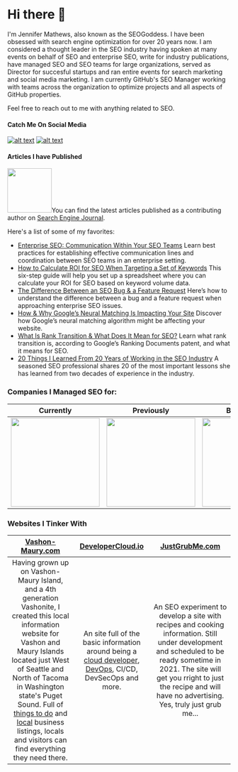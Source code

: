 # Hi there 👋
I'm Jennifer Mathews, also known as the SEOGoddess. I have been obsessed with search engine optimization for over 20 years now. I am considered a thought leader in the SEO industry having spoken at many events on behalf of SEO and enterprise SEO, write for industry publications, have managed SEO and SEO teams for large organizations, served as Director for succesful startups and ran entire events for search marketing and social media marketing. 
I am currently GitHub's SEO Manager working with teams across the organization to optimize projects and all aspects of GitHub properties. 

Feel free to reach out to me with anything related to SEO. 

#### Catch Me On Social Media

[![alt text][1.1]][1]
[![alt text][2.1]][2]

[1.1]: http://i.imgur.com/tXSoThF.png (twitter icon with padding)
[2.1]: http://i.imgur.com/P3YfQoD.png (facebook icon with padding)


[1]: http://www.twitter.com/seogoddess
[2]: http://www.facebook.com/theseogoddess

#### Articles I have Published
<img src="https://cdn.searchenginejournal.com/wp-content/themes/sej14/images-new/sej2x_new11.webp" float="left" width="100px">You can find the latest articles published as a contributing author on [Search Engine Journal](https://www.searchenginejournal.com/author/jenn-mathews/). 

Here's a list of some of my favorites:

 - [Enterprise SEO: Communication Within Your SEO Teams](https://www.searchenginejournal.com/enterprise-seo-team-communication/339311/)
Learn best practices for establishing effective communication lines and coordination between SEO teams in an enterprise setting.
 - [How to Calculate ROI for SEO When Targeting a Set of Keywords](https://www.searchenginejournal.com/calculate-roi-seo-targeting-keywords/380636/)
This six-step guide will help you set up a spreadsheet where you can calculate your ROI for SEO based on keyword volume data.
 - [The Difference Between an SEO Bug & a Feature Request](https://www.searchenginejournal.com/seo-bug-vs-feature-request/341891/)
Here’s how to understand the difference between a bug and a feature request when approaching enterprise SEO issues.
 - [How & Why Google’s Neural Matching Is Impacting Your Site](https://www.searchenginejournal.com/google-machine-learning-neural-matching/304563/)
Discover how Google’s neural matching algorithm might be affecting your website.
 - [What Is Rank Transition & What Does It Mean for SEO?](https://www.searchenginejournal.com/rank-transition-seo/292731/)
Learn what rank transition is, according to Google’s Ranking Documents patent, and what it means for SEO.
 - [20 Things I Learned From 20 Years of Working in the SEO Industry](https://www.searchenginejournal.com/what-i-learned-working-in-seo-industry/380069/)
A seasoned SEO professional shares 20 of the most important lessons she has learned from two decades of experience in the industry.


### Companies I Managed SEO for:
|Currently|Previously|Before That| 2012-2014 |2006-2007|
|:-------------:|:-------------:|:-------------:|:-------------:|:-------------:|
| <img src="https://seogoddess.com/wp-content/uploads/2020/03/Github-Logo.png" width="200px"> |  <img src="https://seogoddess.com/wp-content/uploads/2019/05/groupon-logo.jpg" width="200px"> | <img src="https://seogoddess.com/wp-content/uploads/2019/05/Nordstrom-logo.png" width="200px">|<img src="https://seogoddess.me/wp-content/uploads/2019/05/ADP_logo-e1558884106537.png" width="200px">|<img src="https://seogoddess.com/wp-content/uploads/2019/05/download.png" width="200px">|


### Websites I Tinker With

| [Vashon-Maury.com](https://vashon-maury.com) | [DeveloperCloud.io](https://developercloud.io) | [JustGrubMe.com](https://justgrubme.com) |
|:-------------:|:-------------:|:-------------:|
| Having grown up on Vashon-Maury Island, and a 4th generation Vashonite, I created this local information website for Vashon and Maury Islands located just West of Seattle and North of Tacoma in Washington state's Puget Sound. Full of [things to do](https://vashon-maury.com/vashon-island/things-vashon-island/) and [local](https://vashon-maury.com/local/) business listings, locals and visitors can find everything they need there.  | An site full of the basic information around being a [cloud developer](https://developercloud.io/developer/cloud-developer/), [DevOps](https://developercloud.io/devops/), CI/CD, DevSecOps and more. | An SEO experiment to develop a site with recipes and cooking information. Still under development and scheduled to be ready sometime in 2021. The site will get you rright to just the recipe and will have no advertising. Yes, truly just grub me... |
